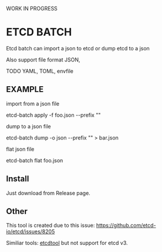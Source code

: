 WORK IN PROGRESS

# ETCD BATCH

Etcd batch can import a json to etcd or dump etcd to a json

Also support file format JSON, 

TODO YAML, TOML, envfile

## EXAMPLE

import from a json file

etcd-batch apply -f foo.json --prefix ""

dump to a json file

etcd-batch dump -o json --prefix "" > bar.json

flat json file

etcd-batch flat foo.json

## Install

Just download from Release page.

## Other

This tool is created due to this issue: https://github.com/etcd-io/etcd/issues/8205

Similiar tools: [etcdtool](https://github.com/mickep76/etcdtool)   but not support for etcd v3.

